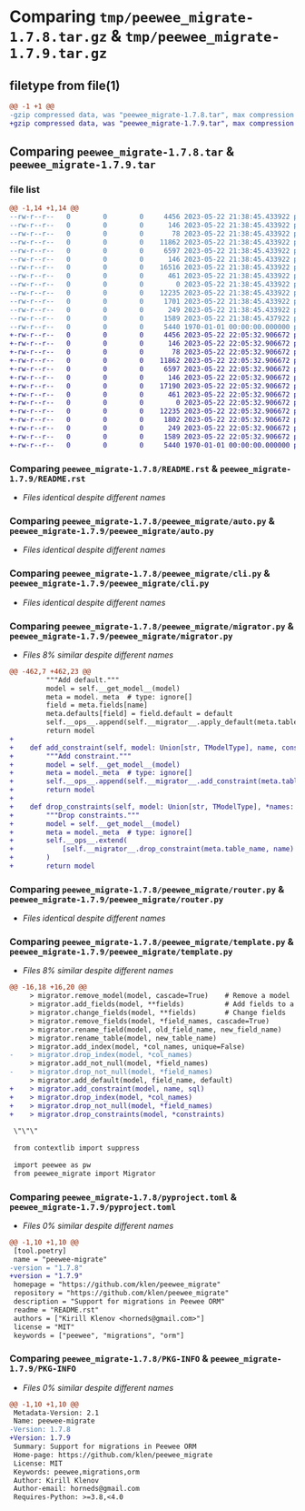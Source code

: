 # Comparing `tmp/peewee_migrate-1.7.8.tar.gz` & `tmp/peewee_migrate-1.7.9.tar.gz`

## filetype from file(1)

```diff
@@ -1 +1 @@
-gzip compressed data, was "peewee_migrate-1.7.8.tar", max compression
+gzip compressed data, was "peewee_migrate-1.7.9.tar", max compression
```

## Comparing `peewee_migrate-1.7.8.tar` & `peewee_migrate-1.7.9.tar`

### file list

```diff
@@ -1,14 +1,14 @@
--rw-r--r--   0        0        0     4456 2023-05-22 21:38:45.433922 peewee_migrate-1.7.8/README.rst
--rw-r--r--   0        0        0      146 2023-05-22 21:38:45.433922 peewee_migrate-1.7.8/peewee_migrate/__init__.py
--rw-r--r--   0        0        0       78 2023-05-22 21:38:45.433922 peewee_migrate-1.7.8/peewee_migrate/__main__.py
--rw-r--r--   0        0        0    11862 2023-05-22 21:38:45.433922 peewee_migrate-1.7.8/peewee_migrate/auto.py
--rw-r--r--   0        0        0     6597 2023-05-22 21:38:45.433922 peewee_migrate-1.7.8/peewee_migrate/cli.py
--rw-r--r--   0        0        0      146 2023-05-22 21:38:45.433922 peewee_migrate-1.7.8/peewee_migrate/logs.py
--rw-r--r--   0        0        0    16516 2023-05-22 21:38:45.433922 peewee_migrate-1.7.8/peewee_migrate/migrator.py
--rw-r--r--   0        0        0      461 2023-05-22 21:38:45.433922 peewee_migrate-1.7.8/peewee_migrate/models.py
--rw-r--r--   0        0        0        0 2023-05-22 21:38:45.433922 peewee_migrate-1.7.8/peewee_migrate/py.typed
--rw-r--r--   0        0        0    12235 2023-05-22 21:38:45.433922 peewee_migrate-1.7.8/peewee_migrate/router.py
--rw-r--r--   0        0        0     1701 2023-05-22 21:38:45.433922 peewee_migrate-1.7.8/peewee_migrate/template.py
--rw-r--r--   0        0        0      249 2023-05-22 21:38:45.433922 peewee_migrate-1.7.8/peewee_migrate/types.py
--rw-r--r--   0        0        0     1589 2023-05-22 21:38:45.437922 peewee_migrate-1.7.8/pyproject.toml
--rw-r--r--   0        0        0     5440 1970-01-01 00:00:00.000000 peewee_migrate-1.7.8/PKG-INFO
+-rw-r--r--   0        0        0     4456 2023-05-22 22:05:32.906672 peewee_migrate-1.7.9/README.rst
+-rw-r--r--   0        0        0      146 2023-05-22 22:05:32.906672 peewee_migrate-1.7.9/peewee_migrate/__init__.py
+-rw-r--r--   0        0        0       78 2023-05-22 22:05:32.906672 peewee_migrate-1.7.9/peewee_migrate/__main__.py
+-rw-r--r--   0        0        0    11862 2023-05-22 22:05:32.906672 peewee_migrate-1.7.9/peewee_migrate/auto.py
+-rw-r--r--   0        0        0     6597 2023-05-22 22:05:32.906672 peewee_migrate-1.7.9/peewee_migrate/cli.py
+-rw-r--r--   0        0        0      146 2023-05-22 22:05:32.906672 peewee_migrate-1.7.9/peewee_migrate/logs.py
+-rw-r--r--   0        0        0    17190 2023-05-22 22:05:32.906672 peewee_migrate-1.7.9/peewee_migrate/migrator.py
+-rw-r--r--   0        0        0      461 2023-05-22 22:05:32.906672 peewee_migrate-1.7.9/peewee_migrate/models.py
+-rw-r--r--   0        0        0        0 2023-05-22 22:05:32.906672 peewee_migrate-1.7.9/peewee_migrate/py.typed
+-rw-r--r--   0        0        0    12235 2023-05-22 22:05:32.906672 peewee_migrate-1.7.9/peewee_migrate/router.py
+-rw-r--r--   0        0        0     1802 2023-05-22 22:05:32.906672 peewee_migrate-1.7.9/peewee_migrate/template.py
+-rw-r--r--   0        0        0      249 2023-05-22 22:05:32.906672 peewee_migrate-1.7.9/peewee_migrate/types.py
+-rw-r--r--   0        0        0     1589 2023-05-22 22:05:32.906672 peewee_migrate-1.7.9/pyproject.toml
+-rw-r--r--   0        0        0     5440 1970-01-01 00:00:00.000000 peewee_migrate-1.7.9/PKG-INFO
```

### Comparing `peewee_migrate-1.7.8/README.rst` & `peewee_migrate-1.7.9/README.rst`

 * *Files identical despite different names*

### Comparing `peewee_migrate-1.7.8/peewee_migrate/auto.py` & `peewee_migrate-1.7.9/peewee_migrate/auto.py`

 * *Files identical despite different names*

### Comparing `peewee_migrate-1.7.8/peewee_migrate/cli.py` & `peewee_migrate-1.7.9/peewee_migrate/cli.py`

 * *Files identical despite different names*

### Comparing `peewee_migrate-1.7.8/peewee_migrate/migrator.py` & `peewee_migrate-1.7.9/peewee_migrate/migrator.py`

 * *Files 8% similar despite different names*

```diff
@@ -462,7 +462,23 @@
         """Add default."""
         model = self.__get_model__(model)
         meta = model._meta  # type: ignore[]
         field = meta.fields[name]
         meta.defaults[field] = field.default = default
         self.__ops__.append(self.__migrator__.apply_default(meta.table_name, name, field))
         return model
+
+    def add_constraint(self, model: Union[str, TModelType], name, constraint):
+        """Add constraint."""
+        model = self.__get_model__(model)
+        meta = model._meta  # type: ignore[]
+        self.__ops__.append(self.__migrator__.add_constraint(meta.table_name, name, constraint))
+        return model
+
+    def drop_constraints(self, model: Union[str, TModelType], *names: str) -> TModelType:
+        """Drop constraints."""
+        model = self.__get_model__(model)
+        meta = model._meta  # type: ignore[]
+        self.__ops__.extend(
+            [self.__migrator__.drop_constraint(meta.table_name, name) for name in names]
+        )
+        return model
```

### Comparing `peewee_migrate-1.7.8/peewee_migrate/router.py` & `peewee_migrate-1.7.9/peewee_migrate/router.py`

 * *Files identical despite different names*

### Comparing `peewee_migrate-1.7.8/peewee_migrate/template.py` & `peewee_migrate-1.7.9/peewee_migrate/template.py`

 * *Files 8% similar despite different names*

```diff
@@ -16,18 +16,20 @@
     > migrator.remove_model(model, cascade=True)    # Remove a model
     > migrator.add_fields(model, **fields)          # Add fields to a model
     > migrator.change_fields(model, **fields)       # Change fields
     > migrator.remove_fields(model, *field_names, cascade=True)
     > migrator.rename_field(model, old_field_name, new_field_name)
     > migrator.rename_table(model, new_table_name)
     > migrator.add_index(model, *col_names, unique=False)
-    > migrator.drop_index(model, *col_names)
     > migrator.add_not_null(model, *field_names)
-    > migrator.drop_not_null(model, *field_names)
     > migrator.add_default(model, field_name, default)
+    > migrator.add_constraint(model, name, sql)
+    > migrator.drop_index(model, *col_names)
+    > migrator.drop_not_null(model, *field_names)
+    > migrator.drop_constraints(model, *constraints)
 
 \"\"\"
 
 from contextlib import suppress
 
 import peewee as pw
 from peewee_migrate import Migrator
```

### Comparing `peewee_migrate-1.7.8/pyproject.toml` & `peewee_migrate-1.7.9/pyproject.toml`

 * *Files 0% similar despite different names*

```diff
@@ -1,10 +1,10 @@
 [tool.poetry]
 name = "peewee-migrate"
-version = "1.7.8"
+version = "1.7.9"
 homepage = "https://github.com/klen/peewee_migrate"
 repository = "https://github.com/klen/peewee_migrate"
 description = "Support for migrations in Peewee ORM"
 readme = "README.rst"
 authors = ["Kirill Klenov <horneds@gmail.com>"]
 license = "MIT"
 keywords = ["peewee", "migrations", "orm"]
```

### Comparing `peewee_migrate-1.7.8/PKG-INFO` & `peewee_migrate-1.7.9/PKG-INFO`

 * *Files 0% similar despite different names*

```diff
@@ -1,10 +1,10 @@
 Metadata-Version: 2.1
 Name: peewee-migrate
-Version: 1.7.8
+Version: 1.7.9
 Summary: Support for migrations in Peewee ORM
 Home-page: https://github.com/klen/peewee_migrate
 License: MIT
 Keywords: peewee,migrations,orm
 Author: Kirill Klenov
 Author-email: horneds@gmail.com
 Requires-Python: >=3.8,<4.0
```

